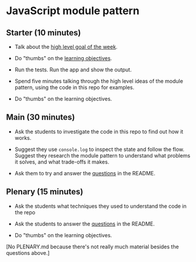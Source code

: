# JavaScript module pattern

## Starter (10 minutes)

* Talk about the [high level goal of the week](README.md#high-level-goal-for-the-week).

* Do "thumbs" on the [learning objectives](README.md#learning-objectives).

* Run the tests.  Run the app and show the output.

* Spend five minutes talking through the high level ideas of the module pattern, using the code in this repo for examples.

* Do "thumbs" on the learning objectives.

## Main (30 minutes)

* Ask the students to investigate the code in this repo to find out how it works.

* Suggest they use `console.log` to inspect the state and follow the flow.  Suggest they research the module pattern to understand what problems it solves, and what trade-offs it makes.

* Ask them to try and answer the [questions](README.md#questions) in the README.

## Plenary (15 minutes)

* Ask the students what techniques they used to understand the code in the repo

* Ask the students to answer the [questions](README.md#questions) in the README.

* Do "thumbs" on the learning objectives.

[No PLENARY.md because there's not really much material besides the questions above.]
